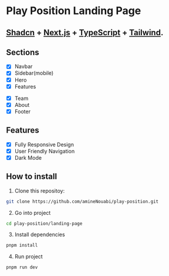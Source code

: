 # Play Position Landing Page

## <a href="https://ui.shadcn.com/" target="_blank">Shadcn</a> + <a href="https://nextjs.org/" target="_blank">Next.js</a> + <a href="https://www.typescriptlang.org/" target="_blank">TypeScript</a> + <a href="https://tailwindcss.com/" target="_blank">Tailwind</a>.

## Sections

- [x] Navbar
- [x] Sidebar(mobile)
- [x] Hero
  <!-- - [x] Sponsors -->
  <!-- - [x] Benefits -->
- [x] Features
<!-- - [x] Testimonials -->
- [x] Team
  <!-- - [x] Pricing -->
  <!-- - [x] Frequently Asked Questions(FAQ) -->
  <!-- - [x] Services -->
- [x] About
- [x] Footer

## Features

- [x] Fully Responsive Design
- [x] User Friendly Navigation
- [x] Dark Mode

## How to install

1. Clone this repositoy:

```bash
git clone https://github.com/amineNouabi/play-position.git
```

2. Go into project

```bash
cd play-position/landing-page
```

3. Install dependencies

```bash
pnpm install
```

4. Run project

```bash
pnpm run dev
```
